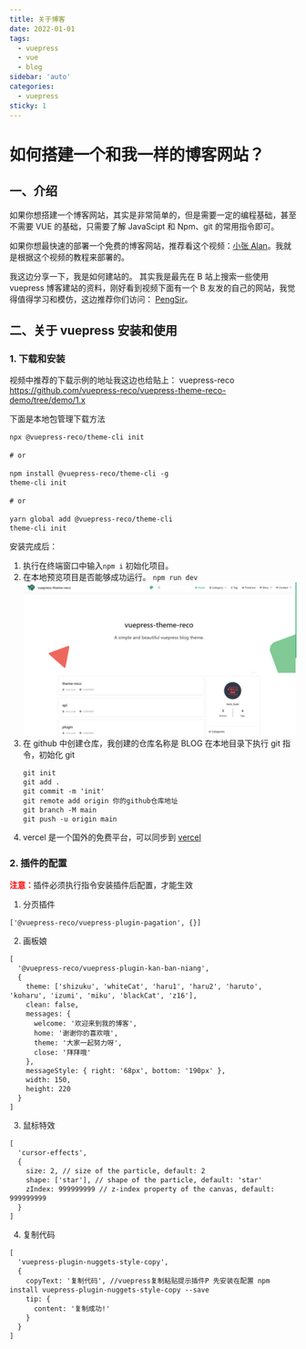 ```yaml
---
title: 关于博客
date: 2022-01-01
tags:
  - vuepress
  - vue
  - blog
sidebar: 'auto'
categories:
  - vuepress
sticky: 1
---
```


# 如何搭建一个和我一样的博客网站？

## 一、介绍

如果你想搭建一个博客网站，其实是非常简单的，但是需要一定的编程基础，甚至不需要 VUE 的基础，只需要了解 JavaScipt 和 Npm、git 的常用指令即可。

如果你想最快速的部署一个免费的博客网站，推荐看这个视频：[小张 Alan](https://www.bilibili.com/video/BV17Q4y1Y7LF)。我就是根据这个视频的教程来部署的。

我这边分享一下，我是如何建站的。
其实我是最先在 B 站上搜索一些使用 vuepress 博客建站的资料，刚好看到视频下面有一个 B 友发的自己的网站，我觉得值得学习和模仿，这边推荐你们访问： [PengSir](https://www.bookbook.cc/)。

## 二、关于 vuepress 安装和使用

### 1. 下载和安装

视频中推荐的下载示例的地址我这边也给贴上：
vuepress-reco https://github.com/vuepress-reco/vuepress-theme-reco-demo/tree/demo/1.x

下面是本地包管理下载方法

```
npx @vuepress-reco/theme-cli init

# or

npm install @vuepress-reco/theme-cli -g
theme-cli init

# or

yarn global add @vuepress-reco/theme-cli
theme-cli init
```

安装完成后：

1. 执行在终端窗口中输入`npm i` 初始化项目。
2. 在本地预览项目是否能够成功运行。
   `npm run dev`
   ![](../../imgs/blog_01.jpg)
3. 在 github 中创建仓库，我创建的仓库名称是 BLOG
   在本地目录下执行 git 指令，初始化 git
   ```
   git init
   git add .
   git commit -m 'init'
   git remote add origin 你的github仓库地址
   git branch -M main
   git push -u origin main
   ```
4. vercel 是一个国外的免费平台，可以同步到 [vercel](https://vercel.com/)

### 2. 插件的配置

<font color=ff0000>**注意：**</font>插件必须执行指令安装插件后配置，才能生效

1. 分页插件

```
['@vuepress-reco/vuepress-plugin-pagation', {}]
```

2. 画板娘

```
[
  '@vuepress-reco/vuepress-plugin-kan-ban-niang',
  {
    theme: ['shizuku', 'whiteCat', 'haru1', 'haru2', 'haruto', 'koharu', 'izumi', 'miku', 'blackCat', 'z16'],
    clean: false,
    messages: {
      welcome: '欢迎来到我的博客',
      home: '谢谢你的喜欢哦',
      theme: '大家一起努力呀',
      close: '拜拜哦'
    },
    messageStyle: { right: '68px', bottom: '190px' },
    width: 150,
    height: 220
  }
]
```

3. 鼠标特效

```
[
  'cursor-effects',
  {
    size: 2, // size of the particle, default: 2
    shape: ['star'], // shape of the particle, default: 'star'
    zIndex: 999999999 // z-index property of the canvas, default: 999999999
  }
]
```

4. 复制代码

```
[
  'vuepress-plugin-nuggets-style-copy',
  {
    copyText: '复制代码', //vuepress复制粘贴提示插件P 先安装在配置 npm install vuepress-plugin-nuggets-style-copy --save
    tip: {
      content: '复制成功!'
    }
  }
]
```
